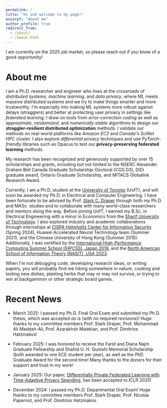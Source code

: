 ```yaml
---
permalink: /
title: "Hi and welcome to my page!"
excerpt: "About me"
author_profile: true
redirect_from: 
  - /about/
  - /about.html
---
```


I am currently on the 2025 job market, so please reach out if you know of a good opportunity!

# About me

I am a Ph.D. researcher and engineer who lives at the crossroads of *distributed systems*, *machine learning*, and *data privacy*, where ML meets massive distributed systems and we try to make things smarter and more trustworthy. I'm especially into making ML systems more robust against delays (stragglers) and better at protecting user privacy in settings like *federated learning*. 
I draw on tools from *error-correction coding* as well as *approximate*, *randomized*, and *numerically stable* algorithms to design our **straggler-resilient distributed optimization** methods. I validate our methods on real-world platforms like *Amazon EC2* and *Canada's SciNet* HPC cluster. I also explore *differential privacy* techniques and use *PyTorch-friendly* libraries such as Opacus to test our **privacy-preserving federated learning** methods.

My research has been recognized and generously supported by over 15 scholarships and grants, including but not limited to the NSERC Alexander Graham Bell Canada Graduate Scholarship-Doctoral (CGS D3), DiDi graduate award, Ontario Graduate Scholarship, and MITACS Globalink Research Award.

Currently, I am a Ph.D. student at the [University of Toronto](https://www.utoronto.ca/) (UofT), and will soon be awarded my Ph.D. in Electrical and Computer Engineering. I have been fortunate to be advised by Prof. [Stark C. Draper](https://www.ece.utoronto.ca/people/draper-s/) through both my Ph.D. and MASc. studies and to collaborate with many world-class researchers and mentors along the way. Before joining UofT, I earned my B.Sc. in Electrical Engineering with a minor in Economics from the [Sharif University of Technology](http://www.en.sharif.edu/).
I also explored industry and academic collaborations through internships at [CISPA Helmholtz Center for Information Security](https://sprintml.com/) (Spring 2024), Huawei Accelerated Neural Technology team (Summer 2021), and the Chinese University of Hong Kong (Summer 2015).
Additionally, I was certified by the [International High-Performance Computing Summer School (IHPCSS), Japan 2019](https://ss19.ihpcss.org/), and the [North American School of Information Theory (NASIT), USA 2023](https://nasit.seas.upenn.edu/).

When I'm not debugging code, developing research ideas, or writing papers, you will probably find me hiking somewhere in nature, cooking and testing new dishes, planting herbs that may or may not survive, or trying to win at backgammon or other strategic board games.

# Recent News

* March 2025: I passed my Ph.D. Final Oral Exam and submitted my Ph.D. thesis, which was accepted *as is* (with no required revisions)! Huge thanks to my committee members Prof. Stark Draper, Prof. Mohammad Ali Maddah-Ali, Prof. Azarakhsh Malekian, and Prof. Dimitrios Hatzinakos!

* February 2025: I was honored to receive the Farid and Diana Najm Graduate Fellowship and Shahid U. H. Qureshi Memorial Scholarship (both awarded to one ECE student per year), as well as the PhD Graduate Award for the second time! Many thanks to the donors for their support and trust in my work!

* January 2025: Our paper, [Differentially Private Federated Learning with Time-Adaptive Privacy Spending](https://openreview.net/forum?id=W0nydevOlG&noteId=zEslc0ErHW), has been accepted to ICLR 2025!

* December 2024: I passed my Ph.D. Departmental Oral Exam! Huge thanks to my committee members Prof. Stark Draper, Prof. Nicolas Papernot, and Prof. Dimitrios Hatzinakos.